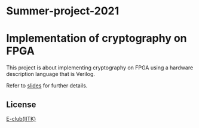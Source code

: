 # Summer-project-2021
# Implementation of cryptography on FPGA

This project is about implementing cryptography on FPGA using a hardware description language that is Verilog.

Refer to [slides](https://docs.google.com/presentation/d/10CVHqqDA9AonH1GyCnDXOIfbraYFxCe0wnMWISL6T90/edit?usp=sharing) for further details.



## License
[E-club(IITK)](https://students.iitk.ac.in/eclub/)
